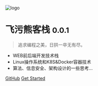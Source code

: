 ![logo](https://xnstatic-1253397658.file.myqcloud.com/leaf.svg)

# 飞污熊客栈 <small>0.0.1</small>

> 追求编程之美，日拱一卒无有尽。

- WEB前后端开发技术栈
- Linux操作系统和K8S&Docker容器技术
- 算法、信息安全、架构设计的一些思考...

[GitHub](https://github.com/yidao620c)
[Get Started](README.md)
